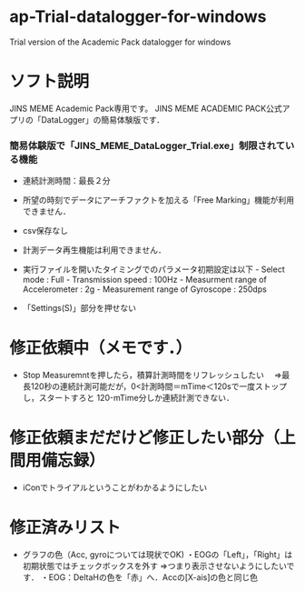 # ap-Trial-datalogger-for-windows
Trial version of the Academic Pack datalogger for windows

# ソフト説明
JINS MEME Academic Pack専用です。
JINS MEME ACADEMIC PACK公式アプリの「DataLogger」の簡易体験版です．

### 簡易体験版で「JINS_MEME_DataLogger_Trial.exe」制限されている機能
- 連続計測時間：最長２分
- 所望の時刻でデータにアーチファクトを加える「Free Marking」機能が利用できません．
- csv保存なし
- 計測データ再生機能は利用できません．
- 実行ファイルを開いたタイミングでのパラメータ初期設定は以下
      - Select mode : Full
      - Transmission speed : 100Hz
      - Measurment range of Accelerometer : 2g
      - Measurement range of Gyroscope : 250dps
 
- 「Settings(S)」部分を押せない


# 修正依頼中（メモです．）
- Stop Measuremntを押したら，積算計測時間をリフレッシュしたい
　⇒最長120秒の連続計測可能だが，0<計測時間＝mTime＜120sで一度ストップし，スタートすろと 120-mTime分しか連続計測できない．
　

# 修正依頼まだだけど修正したい部分（上間用備忘録）
- iConでトライアルということがわかるようにしたい

# 修正済みリスト
- グラフの色（Acc, gyroについては現状でOK)
   ・EOGの「Left」，「Right」は初期状態ではチェックボックスを外す
     ⇒つまり表示させないようにしたいです．
    ・EOG：DeltaHの色を「赤」へ．Accの[X-ais]の色と同じ色
